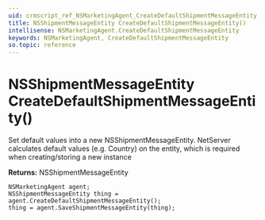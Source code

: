 ```yaml
---
uid: crmscript_ref_NSMarketingAgent_CreateDefaultShipmentMessageEntity
title: NSShipmentMessageEntity CreateDefaultShipmentMessageEntity()
intellisense: NSMarketingAgent.CreateDefaultShipmentMessageEntity
keywords: NSMarketingAgent, CreateDefaultShipmentMessageEntity
so.topic: reference
---
```


# NSShipmentMessageEntity CreateDefaultShipmentMessageEntity()

Set default values into a new NSShipmentMessageEntity.
NetServer calculates default values (e.g. Country) on the entity, which is required when creating/storing a new instance

**Returns:** NSShipmentMessageEntity

```crmscript
NSMarketingAgent agent;
NSShipmentMessageEntity thing = agent.CreateDefaultShipmentMessageEntity();
thing = agent.SaveShipmentMessageEntity(thing);
```

